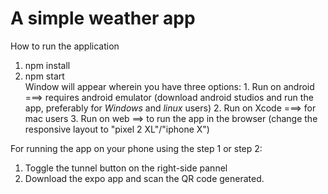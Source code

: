 # A simple weather app

How to run the application

1. npm install
2. npm start <br/>
   Window will appear wherein you have three options: 1. Run on android ===> requires android emulator (download android studios and run the app, preferably for <i>Windows</i> and <i>linux</i> users) 2. Run on Xcode ===> for mac users 3. Run on web ==> to run the app in the browser (change the responsive layout to "pixel 2 XL"/"iphone X")

For running the app on your phone using the step 1 or step 2:<br/> 
1. Toggle the tunnel button on the right-side pannel 
2. Download the expo app and scan the QR code generated.
